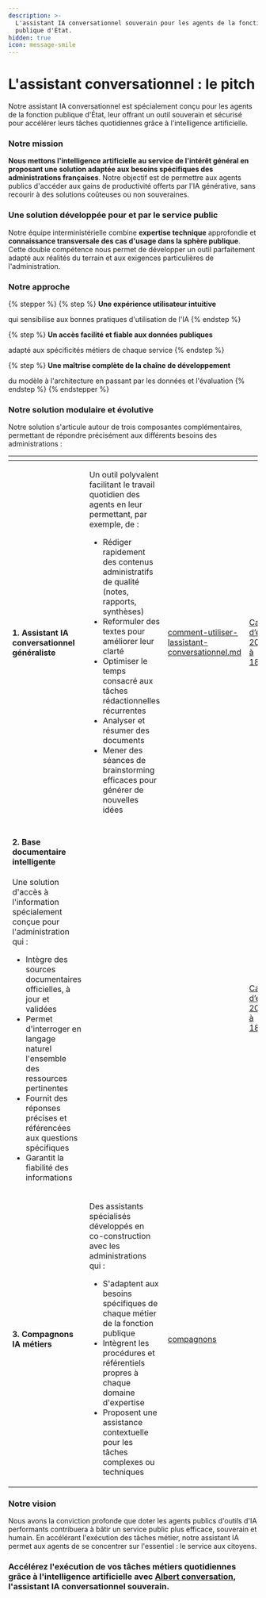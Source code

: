 ```yaml
---
description: >-
  L'assistant IA conversationnel souverain pour les agents de la fonction
  publique d'État.
hidden: true
icon: message-smile
---
```


# L'assistant conversationnel : le pitch

Notre assistant IA conversationnel est spécialement conçu pour les agents de la fonction publique d'État, leur offrant un outil souverain et sécurisé pour accélérer leurs tâches quotidiennes grâce à l'intelligence artificielle.

### Notre mission

**Nous mettons l'intelligence artificielle au service de l'intérêt général en proposant une solution adaptée aux besoins spécifiques des administrations françaises**. Notre objectif est de permettre aux agents publics d'accéder aux gains de productivité offerts par l'IA générative, sans recourir à des solutions coûteuses ou non souveraines.

### Une solution développée pour et par le service public

Notre équipe interministérielle combine **expertise technique** approfondie et **connaissance transversale des cas d'usage dans la sphère publique**. Cette double compétence nous permet de développer un outil parfaitement adapté aux réalités du terrain et aux exigences particulières de l'administration.

### Notre approche



{% stepper %}
{% step %}
**Une expérience utilisateur intuitive**

&#x20;qui sensibilise aux bonnes pratiques d'utilisation de l'IA
{% endstep %}

{% step %}
**Un accès facilité et fiable aux données publiques**

&#x20;adapté aux spécificités métiers de chaque service
{% endstep %}

{% step %}
**Une maîtrise complète de la chaîne de développement**

du modèle à l'architecture en passant par les données et l'évaluation
{% endstep %}
{% endstepper %}



### Notre solution modulaire et évolutive

Notre solution s'articule autour de trois composantes complémentaires, permettant de répondre précisément aux différents besoins des administrations :

<table data-view="cards"><thead><tr><th></th><th></th><th data-type="content-ref"></th><th data-hidden data-card-cover data-type="files"></th></tr></thead><tbody><tr><td><h4>1. Assistant IA conversationnel généraliste</h4></td><td><p>Un outil polyvalent facilitant le travail quotidien des agents en leur permettant, par exemple, de :<br></p><ul><li>Rédiger rapidement des contenus administratifs de qualité (notes, rapports, synthèses)</li><li>Reformuler des textes pour améliorer leur clarté</li><li>Optimiser le temps consacré aux tâches rédactionnelles récurrentes</li><li>Analyser et résumer des documents</li><li>Mener des séances de brainstorming efficaces pour générer de nouvelles idées</li></ul></td><td><a href="comment-utiliser-lassistant-conversationnel.md">comment-utiliser-lassistant-conversationnel.md</a></td><td><a href="../../.gitbook/assets/Capture d’écran 2025-05-19 à 18.30.43.png">Capture d’écran 2025-05-19 à 18.30.43.png</a></td></tr><tr><td><h4>2. Base documentaire intelligente</h4><p>Une solution d'accès à l'information spécialement conçue pour l'administration qui :</p><ul><li>Intègre des sources documentaires officielles, à jour et validées</li><li>Permet d'interroger en langage naturel l'ensemble des ressources pertinentes</li><li>Fournit des réponses précises et référencées aux questions spécifiques</li><li>Garantit la fiabilité des informations </li></ul></td><td></td><td></td><td><a href="../../.gitbook/assets/Capture d’écran 2025-05-19 à 18.44.34.png">Capture d’écran 2025-05-19 à 18.44.34.png</a></td></tr><tr><td><h4>3. Compagnons IA métiers</h4></td><td><p>Des assistants spécialisés développés en co-construction avec les administrations qui :</p><ul><li>S'adaptent aux besoins spécifiques de chaque métier de la fonction publique</li><li>Intègrent les procédures et référentiels propres à chaque domaine d'expertise</li><li>Proposent une assistance contextuelle pour les tâches complexes ou techniques</li></ul></td><td><a href="compagnons/">compagnons</a></td><td></td></tr></tbody></table>





### Notre vision

Nous avons la conviction profonde que doter les agents publics d'outils d'IA performants contribuera à bâtir un service public plus efficace, souverain et humain. En accélérant l'exécution des tâches métier, notre assistant IA permet aux agents de se concentrer sur l'essentiel : le service aux citoyens.

### Accélérez l'exécution de vos tâches métiers quotidiennes grâce à l'intelligence artificielle avec [Albert conversation](https://albert.numerique.gouv.fr/), l'assistant IA conversationnel souverain.&#x20;





